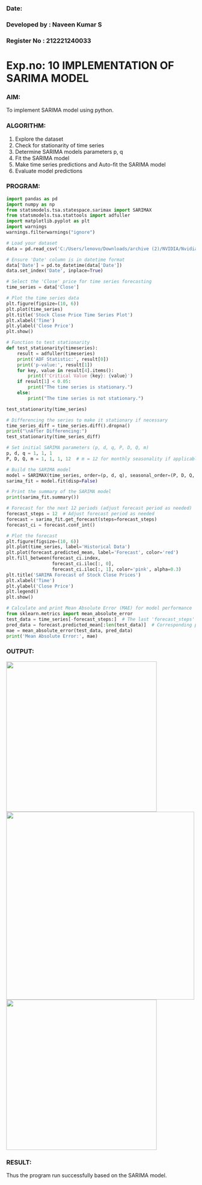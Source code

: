 ### Date: 
### Developed by : Naveen Kumar S
### Register No : 212221240033

# Exp.no: 10   IMPLEMENTATION OF SARIMA MODEL

### AIM:
To implement SARIMA model using python.

### ALGORITHM:
1. Explore the dataset
2. Check for stationarity of time series
3. Determine SARIMA models parameters p, q
4. Fit the SARIMA model
5. Make time series predictions and Auto-fit the SARIMA model
6. Evaluate model predictions
   
### PROGRAM:
```py
import pandas as pd
import numpy as np
from statsmodels.tsa.statespace.sarimax import SARIMAX
from statsmodels.tsa.stattools import adfuller
import matplotlib.pyplot as plt
import warnings
warnings.filterwarnings("ignore")

# Load your dataset
data = pd.read_csv('C:/Users/lenovo/Downloads/archive (2)/NVIDIA/NvidiaStockPrice.csv')  # Replace with the correct path to your dataset

# Ensure 'Date' column is in datetime format
data['Date'] = pd.to_datetime(data['Date'])
data.set_index('Date', inplace=True)

# Select the 'Close' price for time series forecasting
time_series = data['Close']

# Plot the time series data
plt.figure(figsize=(10, 6))
plt.plot(time_series)
plt.title('Stock Close Price Time Series Plot')
plt.xlabel('Time')
plt.ylabel('Close Price')
plt.show()

# Function to test stationarity
def test_stationarity(timeseries):
    result = adfuller(timeseries)
    print('ADF Statistic:', result[0])
    print('p-value:', result[1])
    for key, value in result[4].items():
        print(f'Critical Value {key}: {value}')
    if result[1] < 0.05:
        print("The time series is stationary.")
    else:
        print("The time series is not stationary.")

test_stationarity(time_series)

# Differencing the series to make it stationary if necessary
time_series_diff = time_series.diff().dropna()
print("\nAfter Differencing:")
test_stationarity(time_series_diff)

# Set initial SARIMA parameters (p, d, q, P, D, Q, m)
p, d, q = 1, 1, 1
P, D, Q, m = 1, 1, 1, 12  # m = 12 for monthly seasonality if applicable

# Build the SARIMA model
model = SARIMAX(time_series, order=(p, d, q), seasonal_order=(P, D, Q, m), enforce_stationarity=False, enforce_invertibility=False)
sarima_fit = model.fit(disp=False)

# Print the summary of the SARIMA model
print(sarima_fit.summary())

# Forecast for the next 12 periods (adjust forecast period as needed)
forecast_steps = 12  # Adjust forecast period as needed
forecast = sarima_fit.get_forecast(steps=forecast_steps)
forecast_ci = forecast.conf_int()

# Plot the forecast
plt.figure(figsize=(10, 6))
plt.plot(time_series, label='Historical Data')
plt.plot(forecast.predicted_mean, label='Forecast', color='red')
plt.fill_between(forecast_ci.index,
                 forecast_ci.iloc[:, 0],
                 forecast_ci.iloc[:, 1], color='pink', alpha=0.3)
plt.title('SARIMA Forecast of Stock Close Prices')
plt.xlabel('Time')
plt.ylabel('Close Price')
plt.legend()
plt.show()

# Calculate and print Mean Absolute Error (MAE) for model performance
from sklearn.metrics import mean_absolute_error
test_data = time_series[-forecast_steps:]  # The last 'forecast_steps' data points for comparison
pred_data = forecast.predicted_mean[:len(test_data)]  # Corresponding predicted data points
mae = mean_absolute_error(test_data, pred_data)
print('Mean Absolute Error:', mae)

```

### OUTPUT:
<img src="https://github.com/user-attachments/assets/1e18259b-1248-4aad-b4a7-755a7716f414" width="400">

<img src="https://github.com/user-attachments/assets/545c33c7-3f3f-424e-bed3-53f0546ec9ca" width ="500">

<img src="https://github.com/user-attachments/assets/4bc5141c-47a7-4157-9af9-6c2d92066fdc" width ="400">

### RESULT:
Thus the program run successfully based on the SARIMA model.
